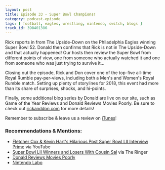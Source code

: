 ```yaml
---
layout: post
title: Episode 33 - Super Bowl Champions!
category: podcast-episode
tags: [ football, eagles, wrestling, nintendo, switch, blogs ]
track_id: 398401386
---
```


Rick reports in from The Upside-Down on the Philadelphia Eagles winning Super Bowl 52.  Donald then confirms that Rick is not in The Upside-Down and that actually happened!  Our hosts then review the Super Bowl from different points of view, one from someone who actually watched it and one from someone who was just trying to survive it...

<!--more-->

Closing out the episode, Rick and Don cover one of the top-five all-time Royal Rumble pay-per-views, including both a Men's and Women's Royal Rumble match.  Setting up plenty of storylines for 2018, this event had more than its share of surprises, shocks, and hi-points.

Finally, some additional blog series by Donald are live on our site, such as Game of the Year Reviews and Donald Reviews Movies Poorly.  Be sure to check out [rickanddon.com](http://rickanddon.com/tag/donald-reviews-movies-poorly/) for more details!

Remember to subscribe & leave us a review on [iTunes](https://itunes.apple.com/us/podcast/the-rick-don-show/id1229942938)!

### Recommendations & Mentions:
- [Fletcher Cox & Kevin Hart's Hilarious Post Super Bowl LII Interview Prime](https://youtu.be/3HhK7HbX3Qs) via YouTube
- [Super Bowl LII Winners and Losers With Cousin Sal](https://www.theringer.com/the-bill-simmons-podcast/2018/2/5/16974972/super-bowl-lii-winners-and-losers-with-cousin-sal) via The Ringer
- [Donald Reviews Movies Poorly](http://rickanddon.com/tag/donald-reviews-movies-poorly/)
- [Nintendo Labo](https://labo.nintendo.com/)
